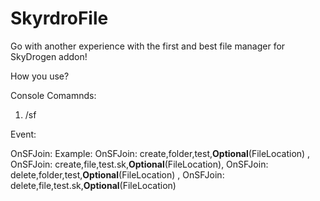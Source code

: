 # SkyrdroFile
Go with another experience with the first and best file manager for SkyDrogen addon!


How you use?

Console Comamnds:
1. /sf

Event:

OnSFJoin:    Example: OnSFJoin: create,folder,test,**Optional**(FileLocation) , OnSFJoin: create,file,test.sk,**Optional**(FileLocation),
OnSFJoin: delete,folder,test,**Optional**(FileLocation) , OnSFJoin: delete,file,test.sk,**Optional**(FileLocation)
